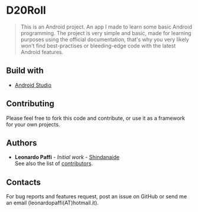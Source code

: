 # D20Roll
> This is an Android project. 
An app I made to learn some basic Android programming. The project is very simple and basic, made 
for learning purposes using the official documentation, that's why you very likely won't find 
best-practises or bleeding-edge code with the latest Android features.
## Build with
* [Android Studio](https://developer.android.com/studio/)
## Contributing
Please feel free to fork this code and contribute, or use it as a framework for your own projects.
## Authors
* **Leonardo Paffi** - *Initial work* - [Shindanaide](https://github.com/Shindanaide)  
See also the list of [contributors](https://github.com/Shindanaide/d20roll/graphs/contributors).
## Contacts
For bug reports and features request, post an issue on GitHub or send me an email (leonardopaffi(AT)hotmail.it).
